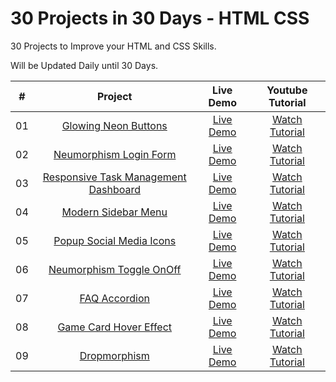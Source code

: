 # 30 Projects in 30 Days - HTML CSS

30 Projects to Improve your HTML and CSS Skills.

Will be Updated Daily until 30 Days.

| #            | Project    | Live Demo     |   Youtube Tutorial   |
| :---:        |    :---:   |    :---:      |       :---:      |
| 01       | [Glowing Neon Buttons](https://github.com/somanath-goudar/30Projects30Days/tree/master/1-glowing-neon-buttons)      | [Live Demo](https://somanath-goudar.github.io/30Projects30Days/1-glowing-neon-buttons/)   | [Watch Tutorial](https://youtu.be/TGVncD5dtcI)      |
| 02       | [Neumorphism Login Form](https://github.com/somanath-goudar/30Projects30Days/tree/master/2-neumorphism-login-form)      | [Live Demo](https://somanath-goudar.github.io/30Projects30Days/2-neumorphism-login-form/)   | [Watch Tutorial](https://youtu.be/A8OBtZR9Msw)      |
| 03       | [Responsive Task Management Dashboard](https://github.com/somanath-goudar/30Projects30Days/tree/master/3-task-management-dashboard-ui)      | [Live Demo](https://somanath-goudar.github.io/30Projects30Days/3-task-management-dashboard-ui/)   | [Watch Tutorial](https://youtu.be/mvXX32keamM)      |
| 04       | [Modern Sidebar Menu](https://github.com/somanath-goudar/30Projects30Days/tree/master/4-modern-sidebar-menu)      | [Live Demo](https://somanath-goudar.github.io/30Projects30Days/4-modern-sidebar-menu/)   | [Watch Tutorial](https://youtu.be/W6G458BAAYY)      |
| 05       | [Popup Social Media Icons](https://github.com/somanath-goudar/30Projects30Days/tree/master/5-popup-social-icons)      | [Live Demo](https://somanath-goudar.github.io/30Projects30Days/5-popup-social-icons/)   | [Watch Tutorial](https://youtu.be/X86OxINWnVk)      |
| 06       | [Neumorphism Toggle OnOff](https://github.com/somanath-goudar/30Projects30Days/tree/master/6-neumorphism-toggle-onoff)      | [Live Demo](https://somanath-goudar.github.io/30Projects30Days/6-neumorphism-toggle-onoff/)   | [Watch Tutorial](https://youtu.be/HcEXOqHgcL4)      |
| 07       | [FAQ Accordion](https://github.com/somanath-goudar/30Projects30Days/tree/master/7-faq-accordion)      | [Live Demo](https://somanath-goudar.github.io/30Projects30Days/7-faq-accordion/)   | [Watch Tutorial](https://youtu.be/qdYY4a-qPTk)      |
| 08       | [Game Card Hover Effect](https://github.com/somanath-goudar/30Projects30Days/tree/master/8-game-card-hover)      | [Live Demo](https://somanath-goudar.github.io/30Projects30Days/8-game-card-hover/)   | [Watch Tutorial](https://youtu.be/DmEcanPih_4)      |
| 09       | [Dropmorphism](https://github.com/somanath-goudar/30Projects30Days/tree/master/9-dropmorphism)      | [Live Demo](https://somanath-goudar.github.io/30Projects30Days/9-dropmorphism/)   | [Watch Tutorial](https://youtu.be/1FygYA8bUIY)      |



